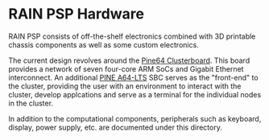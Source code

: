 # RAIN PSP Hardware

RAIN PSP consists of off-the-shelf electronics combined with 3D printable chassis components as well as some custom electronics.

The current design revolves around the [Pine64 Clusterboard](https://wiki.pine64.org/wiki/Clusterboard).  This board provides a network of seven four-core ARM SoCs and Gigabit Ethernet interconnect.  An additional [PINE A64-LTS](https://wiki.pine64.org/wiki/PINE_A64-LTS/SOPine) SBC serves as the "front-end" to the cluster, providing the user with an environment to interact with the cluster, develop applcations and serve as a terminal for the individual nodes in the cluster.

In addition to the computational components, peripherals such as keyboard, display, power supply, etc. are documented under this directory.
